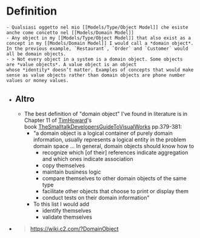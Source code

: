 # Definition
	- Qualsiasi oggetto nel mio [[Models/Type/Object Model]] che esiste anche come concetto nel [[Models/Domain Model]]
	- Any object in my [[Models/Type/Object Model]] that also exist as a concept in my [[Models/Domain Model]] I would call a *domain object*. In the previous example, `Restaurant`, `Order` and `Customer` would all be domain objects.
	- > Not every object in a system is a domain object. Some objects are *value objects*. A value object is an object whose *identity* doesn’t matter. Examples of concepts that would make sense as value objects rather than domain objects are phone number values or money values.
- ## Altro
	- The best definition of "domain object" I've found in literature is in Chapter 11 of [TimHoward](https://wiki.c2.com/?TimHoward)'s book [TheSmalltalkDevelopersGuideToVisualWorks](https://wiki.c2.com/?TheSmalltalkDevelopersGuideToVisualWorks) pp.379-381:
		- "a domain object is a logical container of purely domain information, usually represents a logical entity in the problem domain space ... In general, domain objects should know how to
			- recognize which [of their] references indicate aggregation and which ones indicate association
			- copy themselves
			- maintain business logic
			- compare themselves to other domain objects of the same type
			- facilitate other objects that choose to print or display them
			- conduct tests on their domain information"
		- To this list I would add
			- identify themselves
			- validate themselves
- > https://wiki.c2.com/?DomainObject